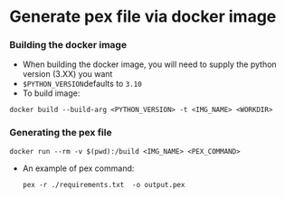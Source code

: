 # Generate pex file via docker image 

### Building the docker image
- When building the docker image, you will need to supply the python version (3.XX) you want 
- `$PYTHON_VERSION`defaults to `3.10`
- To build image:
``` commandline
docker build --build-arg <PYTHON_VERSION> -t <IMG_NAME> <WORKDIR>
```
### Generating the pex file
```commandline
docker run --rm -v $(pwd):/build <IMG_NAME> <PEX_COMMAND>
```
    
- An example of pex command:

    ``` commandline
    pex -r ./requirements.txt  -o output.pex
    ```
